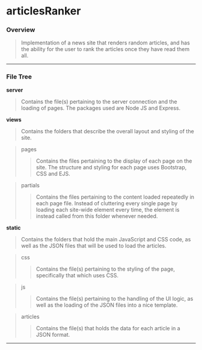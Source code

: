# articlesRanker

### Overview

> Implementation of a news site that renders random articles, and has the ability for the user to rank the articles once they have read them all.

<hr>

### File Tree

<b> server </b>
> Contains the file(s) pertaining to the server connection and the loading of pages. The packages used are Node JS and Express.

<b> views </b>
> Contains the folders that describe the overall layout and styling of the site. 

> pages
>> Contains the files pertaining to the display of each page on the site. The structure and styling for each page uses Bootstrap, CSS and EJS. 

> partials
>> Contains the files pertaining to the content loaded repeatedly in each page file. Instead of cluttering every single page by loading each site-wide element every time, the element is instead called from this folder whenever needed. 


<b> static </b>
> Contains the folders that hold the main JavaScript and CSS code, as well as the JSON files that will be used to load the articles. 

> css
>> Contains the file(s) pertaining to the styling of the page, specifically that which uses CSS. 

> js
>> Contains the file(s) pertaining to the handling of the UI logic, as well as the loading of the JSON files into a nice template.

> articles
>> Contains the file(s) that holds the data for each article in a JSON format.

<hr>
